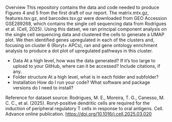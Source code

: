 Overview
This repository contains the data and code needed to produce Figures 4 and 5 from the first draft of our report. The matrix.mtx.gz, features.tsv.gz, and barcodes.tsv.gz were 
downloaded from GEO Accession GSE289268, which contains the single cell sequencing data from Rodrigues et al. (Cell, 2025). Using this datset, we ran principal component analysis 
on the single cell sequencing data and clustered the cells to generate a UMAP plot. We then identified genes upregulated in each of the clusters and, focusing on cluster 6 (Roryt+ APCs), ran
and gene ontology enrichment analysis to produce a dot plot of upregulated pathways in this cluster. 

- Data
At a high level, how was the data generated?
If it’s too large to upload to your GitHub, where can it be
accessed? Include citations, if any.
- Folder structure
At a high level, what is in each folder and subfolder?
- Installation
How do I run your code?
What software and package versions do I need to install?

Reference for dataset source:
Rodrigues, M. E., Moreira, T. G., Canesso, M. C. C., et al. (2025). Rorγt-positive dendritic cells are required for the induction of peripheral regulatory T cells in response to oral 
antigens. Cell. Advance online publication. https://doi.org/10.1016/j.cell.2025.03.020
